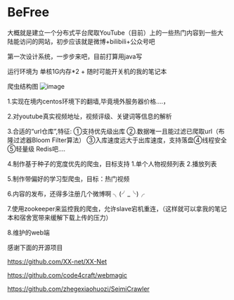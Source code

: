 # BeFree
大概就是建立一个分布式平台爬取YouTube（目前）上的一些热门内容到一些大陆能访问的网站，初步应该就是微博+bilibili+公众号吧

第一次设计系统，一步步来吧，目前打算用java写

运行环境为 单核1G内存*2 + 随时可能开关机的我的笔记本

爬虫结构图
![image](https://github.com/jijianfeng/BeFree/images/Crawler.jpg)

1.实现在境内centos环境下的翻墙,毕竟境外服务器价格....，
  
2.对youtube真实视频地址，视频评级、关键词等信息的解析

3.合适的“url仓库”,特征: ①支持优先级出库 ②.数据唯一且能过滤已爬取url（布隆过滤器Bloom Filter算法）
③入库速度远大于出库速度，支持落盘④线程安全⑤轻量级  Redis吧....

4.制作基于种子的宽度优先的爬虫，目标支持 1.单个人物视频列表 2.播放列表

5.制作带偏好的学习型爬虫，目标：热门视频

6.内容的发布，还得多注册几个微博啊 ╮(╯_╰)╭

7.使用zookeeper来监控我的爬虫，允许slave宕机重连，（这样就可以拿我的笔记本和宿舍宽带来缓解下载上传的压力）

8.维护的web端

感谢下面的开源项目

https://github.com/XX-net/XX-Net

https://github.com/code4craft/webmagic

https://github.com/zhegexiaohuozi/SeimiCrawler